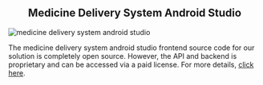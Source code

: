 <h2 style="text-align:center">Medicine Delivery System Android Studio</h2>

![medicine delivery system android studio](https://admin.ninjascode.com/wp-content/uploads/2025/repoImages/patricia/medicine%20delivery%20system%20android%20studio.webp) 

The medicine delivery system android studio frontend source code for our solution is completely open source. However, the API and backend is proprietary and can be accessed via a paid license. For more details, <a href="https://enatega.com/?utm_source=github&utm_medium=repo&utm_campaign=patricia-medicine-delivery-system-android-studio" target="_blank">click here</a>.
